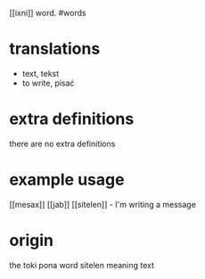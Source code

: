 [[ixni]] word.
#words
# translations
- text, tekst
- to write, pisać 
# extra definitions
there are no extra definitions
# example usage
[[mesax]] [[jab]] [[sitelen]] - I'm writing a message
# origin
the toki pona word sitelen meaning text 